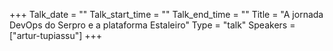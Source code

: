 +++
Talk_date = ""
Talk_start_time = ""
Talk_end_time = ""
Title = "A jornada DevOps do Serpro e a plataforma Estaleiro"
Type = "talk"
Speakers = ["artur-tupiassu"]
+++

